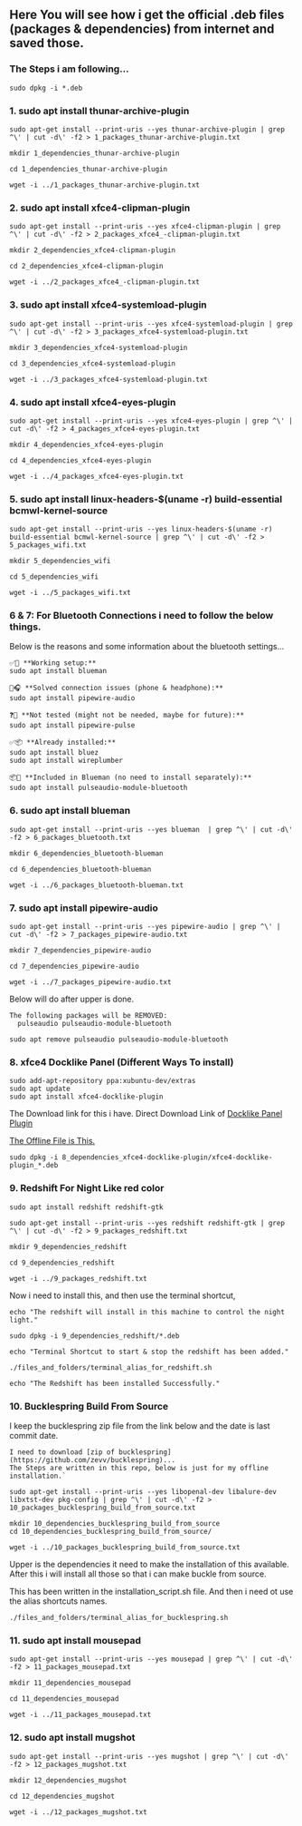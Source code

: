 ## Here You will see how i get the official .deb files (packages & dependencies) from internet and saved those.





### The Steps i am following...

```
sudo dpkg -i *.deb
```

### 1. sudo apt install thunar-archive-plugin

```
sudo apt-get install --print-uris --yes thunar-archive-plugin | grep ^\' | cut -d\' -f2 > 1_packages_thunar-archive-plugin.txt

mkdir 1_dependencies_thunar-archive-plugin

cd 1_dependencies_thunar-archive-plugin

wget -i ../1_packages_thunar-archive-plugin.txt
```


### 2. sudo apt install xfce4-clipman-plugin

```
sudo apt-get install --print-uris --yes xfce4-clipman-plugin | grep ^\' | cut -d\' -f2 > 2_packages_xfce4_-clipman-plugin.txt

mkdir 2_dependencies_xfce4-clipman-plugin

cd 2_dependencies_xfce4-clipman-plugin

wget -i ../2_packages_xfce4_-clipman-plugin.txt 
``` 



### 3. sudo apt install xfce4-systemload-plugin

```
sudo apt-get install --print-uris --yes xfce4-systemload-plugin | grep ^\' | cut -d\' -f2 > 3_packages_xfce4-systemload-plugin.txt

mkdir 3_dependencies_xfce4-systemload-plugin

cd 3_dependencies_xfce4-systemload-plugin

wget -i ../3_packages_xfce4-systemload-plugin.txt
```


### 4. sudo apt install xfce4-eyes-plugin

```
sudo apt-get install --print-uris --yes xfce4-eyes-plugin | grep ^\' | cut -d\' -f2 > 4_packages_xfce4-eyes-plugin.txt

mkdir 4_dependencies_xfce4-eyes-plugin

cd 4_dependencies_xfce4-eyes-plugin

wget -i ../4_packages_xfce4-eyes-plugin.txt
```


<!-- Below will use to wifi will work from now. -->
### 5. sudo apt install linux-headers-$(uname -r) build-essential bcmwl-kernel-source

```
sudo apt-get install --print-uris --yes linux-headers-$(uname -r) build-essential bcmwl-kernel-source | grep ^\' | cut -d\' -f2 > 5_packages_wifi.txt

mkdir 5_dependencies_wifi

cd 5_dependencies_wifi

wget -i ../5_packages_wifi.txt
```





### 6 & 7: For Bluetooth Connections i need to follow the below things.
Below is the reasons and some information about the bluetooth settings...

```
✅🔧 **Working setup:**
sudo apt install blueman

🎯🎧 **Solved connection issues (phone & headphone):**
sudo apt install pipewire-audio 

❓🤔 **Not tested (might not be needed, maybe for future):**
sudo apt install pipewire-pulse

✅📦 **Already installed:**
sudo apt install bluez
sudo apt install wireplumber

📦🚫 **Included in Blueman (no need to install separately):**
sudo apt install pulseaudio-module-bluetooth
```




### 6. sudo apt install blueman 

```
sudo apt-get install --print-uris --yes blueman  | grep ^\' | cut -d\' -f2 > 6_packages_bluetooth.txt

mkdir 6_dependencies_bluetooth-blueman

cd 6_dependencies_bluetooth-blueman

wget -i ../6_packages_bluetooth-blueman.txt
```




### 7. sudo apt install pipewire-audio 

```
sudo apt-get install --print-uris --yes pipewire-audio | grep ^\' | cut -d\' -f2 > 7_packages_pipewire-audio.txt

mkdir 7_dependencies_pipewire-audio

cd 7_dependencies_pipewire-audio

wget -i ../7_packages_pipewire-audio.txt
```


Below will do after upper is done.
```
The following packages will be REMOVED:
  pulseaudio pulseaudio-module-bluetooth
  
sudo apt remove pulseaudio pulseaudio-module-bluetooth

```





### 8. xfce4 Docklike Panel (Different Ways To install)

```
sudo add-apt-repository ppa:xubuntu-dev/extras
sudo apt update
sudo apt install xfce4-docklike-plugin
```

The Download link for this i have. 
Direct Download Link of [Docklike Panel Plugin](https://ppa.launchpadcontent.net/xubuntu-dev/extras/ubuntu/pool/main/x/xfce4-docklike-plugin/xfce4-docklike-plugin_0.4.2-0ppa1~bpo24.04_amd64.deb
)

[The Offline File is This.](./8_dependencies_xfce4-docklike-plugin/xfce4-docklike-plugin_0.4.2-0ppa1~bpo24.04_amd64.deb)

```
sudo dpkg -i 8_dependencies_xfce4-docklike-plugin/xfce4-docklike-plugin_*.deb 
```







### 9. Redshift For Night Like red color
`sudo apt install redshift redshift-gtk`

```
sudo apt-get install --print-uris --yes redshift redshift-gtk | grep ^\' | cut -d\' -f2 > 9_packages_redshift.txt

mkdir 9_dependencies_redshift

cd 9_dependencies_redshift

wget -i ../9_packages_redshift.txt
```

Now i need to install this, and then use the terminal shortcut,

```
echo "The redshift will install in this machine to control the night light."

sudo dpkg -i 9_dependencies_redshift/*.deb

echo "Terminal Shortcut to start & stop the redshift has been added."

./files_and_folders/terminal_alias_for_redshift.sh 

echo "The Redshift has been installed Successfully."
```









### 10. Bucklespring Build From Source
I keep the bucklespring zip file from the link below and the date is last commit date.
```
I need to download [zip of bucklespring](https://github.com/zevv/bucklespring)...
The Steps are written in this repo, below is just for my offline installation.`

sudo apt-get install --print-uris --yes libopenal-dev libalure-dev libxtst-dev pkg-config | grep ^\' | cut -d\' -f2 > 10_packages_bucklespring_build_from_source.txt

mkdir 10_dependencies_bucklespring_build_from_source
cd 10_dependencies_bucklespring_build_from_source/

wget -i ../10_packages_bucklespring_build_from_source.txt

```
Upper is the dependencies it need to make the installation of this available.
After this i will install all those so that i can make buckle from source.

This has been written in the installation_script.sh file.
And then i need ot use the alias shortcuts names.

```
./files_and_folders/terminal_alias_for_bucklespring.sh
```





### 11. sudo apt install mousepad
```
sudo apt-get install --print-uris --yes mousepad | grep ^\' | cut -d\' -f2 > 11_packages_mousepad.txt

mkdir 11_dependencies_mousepad

cd 11_dependencies_mousepad

wget -i ../11_packages_mousepad.txt
```





### 12. sudo apt install mugshot

```
sudo apt-get install --print-uris --yes mugshot | grep ^\' | cut -d\' -f2 > 12_packages_mugshot.txt

mkdir 12_dependencies_mugshot

cd 12_dependencies_mugshot

wget -i ../12_packages_mugshot.txt
```
